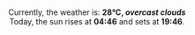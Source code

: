 <p  align="center"><br/>Currently, the weather is: <b> 28°C, <i>overcast clouds</i></b></br>Today, the sun rises at <b>04:46</b> and sets at <b>19:46</b>.</p>
